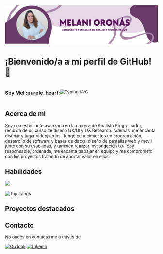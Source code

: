 ![PortadaGithub](https://github.com/mmmmel16/mmmmel16/blob/main/PortadaGithubMel.png)

# ¡Bienvenido/a a mi perfil de GitHub! :wave:
<div style="display: flex; align-items: center;">
  <h3>Soy Mel :purple_heart:</h3>
  <img src="https://readme-typing-svg.herokuapp.com?font=Arvo&size=25&pause=100&color=AA87A8&vCenter=true&random=false&width=435&lines=Analista+programadora;Dise%C3%B1adora+UX%2FUI;Desarrolladora+web;Investigadora+UX;Futura+ingeniera+en+sistemas" alt="Typing SVG"/>
</div>

## Acerca de mi
Soy una estudiante avanzada en la carrera de Analista Programador, recibida de un curso de diseño UX/UI y UX Research. Además, me encanta diseñar y jugar videojuegos.
Tengo conocimientos en programación, desarrollo de software y bases de datos, diseño de pantallas web y movil junto con su usabilidad, y también realizar investigación UX.
Soy responsable, ordenada, me encanta trabajar en equipo y me comprometo con los proyectos tratando de aportar valor en ellos.

## Habilidades
<img src="https://skillicons.dev/icons?i=github,git,c,cpp,java,html,css,js,bootstrap,jquery,mysql,php,py,react,figma,vscode,idea" />

![Top Langs](https://github-readme-stats.vercel.app/api/top-langs/?username=mmmmel16&layout=compact)

## Proyectos destacados

## Contacto
No dudes en contactarme a través de:

[![Outlook](https://img.shields.io/badge/Outlook-blueviolet?style=for-the-badge&logo=microsoft-outlook&logoColor=white)](mailto:melisol9@hotmail.com) 
[![linkedin](https://img.shields.io/badge/linkedin-blueviolet?style=for-the-badge&logo=linkedin&logoColor=white)](https://www.linkedin.com/in/melani-oron%C3%A1s/)

<!--
**mmmmel16/mmmmel16** is a ✨ _special_ ✨ repository because its `README.md` (this file) appears on your GitHub profile.

Here are some ideas to get you started:

- 🔭 I’m currently working on ...
- 🌱 I’m currently learning ...
- 👯 I’m looking to collaborate on ...
- 🤔 I’m looking for help with ...
- 💬 Ask me about ...
- 📫 How to reach me: ...
- 😄 Pronouns: ...
- ⚡ Fun fact: ...
-->
